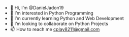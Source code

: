- 👋 Hi, I’m @DanielJadon19
- 👀 I’m interested in Python Programming
- 🌱 I’m currently learning Python and Web Development
- 💞️ I’m looking to collaborate on Python Projects
- 📫 How to reach me cplay8211@gmail.com

<!---
DanielJadon19/DanielJadon19 is a ✨ special ✨ repository because its `README.md` (this file) appears on your GitHub profile.
You can click the Preview link to take a look at your changes.
--->
